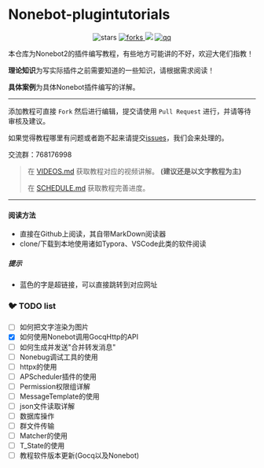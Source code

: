# Nonebot-plugintutorials
<p align="center">
  <img src="https://img.shields.io/github/stars/MRSlouzk/Nonebot-plugintutorials?style=social" alt="stars">
  <a href="https://github.com/MRSlouzk/Nonebot-plugintutorials/fork">
    <img src="https://img.shields.io/github/forks/MRSlouzk/Nonebot-plugintutorials?label=Fork" alt="forks">
  </a>
  <img src="https://img.shields.io/badge/%E5%AE%8C%E6%88%90%E5%BA%A6-60%25-yellowgreen">
  <a href="https://jq.qq.com/?_wv=1027&k=OrAdhOKy">
    <img src="https://img.shields.io/badge/QQ%E7%BE%A4-768176998-red" alt="qq">
  </a>
</p>  

本仓库为Nonebot2的插件编写教程，有些地方可能讲的不好，欢迎大佬们指教！

**理论知识**为写实际插件之前需要知道的一些知识，请根据需求阅读！

**具体案例**为具体Nonebot插件编写的详解。

------

添加教程可直接 `Fork` 然后进行编辑，提交请使用 `Pull Request` 进行，并请等待审核及建议。

如果觉得教程哪里有问题或者跑不起来请提交[issues](https://github.com/MRSlouzk/Nonebot-plugintutorials/issues)，我们会来处理的。

交流群：768176998

> 在 [VIDEOS.md](VIDEOS.md) 获取教程对应的视频讲解。 **(建议还是以文字教程为主)**
>
> 在 [SCHEDULE.md](SCHEDULE.md) 获取教程完善进度。

------

#### 阅读方法

- 直接在Github上阅读，其自带MarkDown阅读器
- clone/下载到本地使用诸如Typora、VSCode此类的软件阅读

##### 提示

- 蓝色的字是超链接，可以直接跳转到对应网址

### 🐦 TODO list

- [ ] 如何把文字渲染为图片
- [x] 如何使用Nonebot调用GocqHttp的API
- [ ] 如何生成并发送"合并转发消息"
- [ ] Nonebug调试工具的使用
- [ ] httpx的使用
- [ ] APScheduler插件的使用
- [ ] Permission权限组详解
- [ ] MessageTemplate的使用
- [ ] json文件读取详解
- [ ] 数据库操作
- [ ] 群文件传输
- [ ] Matcher的使用
- [ ] T_State的使用
- [ ] 教程软件版本更新(Gocq以及Nonebot)
